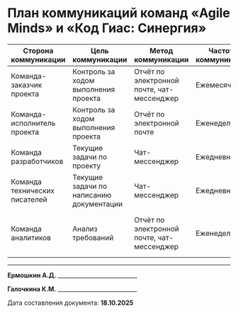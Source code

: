 # План коммуникаций команд «Agile Minds» и «Код Гиас: Синергия»

| Сторона коммуникации              | Цель коммуникации                         | Метод коммуникации                       | Частота коммуникации | Ответственный                                               | Контакты                               |
|-----------------------------------|-------------------------------------------|------------------------------------------|-----------------------|-------------------------------------------------------------|----------------------------------------|
| Команда-заказчик проекта          | Контроль за ходом выполнения проекта       | Отчёт по электронной почте, чат-мессенджер | Ежемесячно           | Ермошкин А. Д. (Руководитель команды заказчиков)            | @shifdis adermoshkin@edu.hse.ru         |
| Команда-исполнитель проекта       | Контроль за ходом выполнения проекта       | Отчёт по электронной почте                | Еженедельно          | Галочкина К. М. (Руководитель команды исполнителей)         | @Ksenia_Galochkina kmgalochkina@edu.hse.ru |
| Команда разработчиков             | Текущие задачи по проекту                 | Чат-мессенджер                           | Ежедневно            | Андрусевич Р. Д. (Тимлид)                                   | @RomanAndr                             |
| Команда технических писателей     | Текущие задачи по написанию документации   | Чат-мессенджер                           | Ежедневно            | Положенко В. Д. (Главный технический писатель)              | @Lunkez                                |
| Команда аналитиков                | Анализ требований                         | Отчёт по электронной почте, чат-мессенджер | Еженедельно          | Тартышев Н. Г. (Главный аналитик команды исполнителей)      | @niktart ngtartyshev@edu.hse.ru        |

---

**Ермошкин А.Д.** ____________________________  

**Галочкина К.М.** ____________________________

Дата составления документа: **18.10.2025**